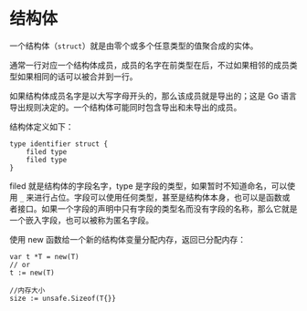 # 结构体

一个结构体（`struct`）就是由零个或多个任意类型的值聚合成的实体。

通常一行对应一个结构体成员，成员的名字在前类型在后，不过如果相邻的成员类型如果相同的话可以被合并到一行。

如果结构体成员名字是以大写字母开头的，那么该成员就是导出的；这是 Go 语言导出规则决定的。一个结构体可能同时包含导出和未导出的成员。

结构体定义如下：

```golang
type identifier struct {
    filed type
    filed type
}
```

filed 就是结构体的字段名字，type 是字段的类型，如果暂时不知道命名，可以使用 `_` 来进行占位。字段可以使用任何类型，甚至是结构体本身，也可以是函数或者接口。如果一个字段的声明中只有字段的类型名而没有字段的名称，那么它就是一个嵌入字段，也可以被称为匿名字段。

使用 new 函数给一个新的结构体变量分配内存，返回已分配内存：

```golang
var t *T = new(T)
// or
t := new(T)

//内存大小
size := unsafe.Sizeof(T{}}
```
